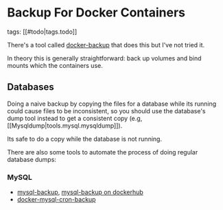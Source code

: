 
# Backup For Docker Containers

tags: [[#todo|tags.todo]]

There's a tool called [docker-backup](https://github.com/muesli/docker-backup) that does this but I've not tried it.

In theory this is generally straightforward: back up volumes and bind mounts which the containers use.

## Databases

Doing a naive backup by copying the files for a database while its running could cause files to be inconsistent, so you should use the database's dump tool instead to get a consistent copy (e.g, [[Mysqldump|tools.mysql.mysqldump]]).

Its safe to do a copy while the database is not running.

There are also some tools to automate the process of doing regular database dumps:

### MySQL

* [mysql-backup](https://github.com/databacker/mysql-backup), [mysql-backup on dockerhub](https://hub.docker.com/r/databack/mysql-backup)
* [docker-mysql-cron-backup](https://github.com/fradelg/docker-mysql-cron-backup)
